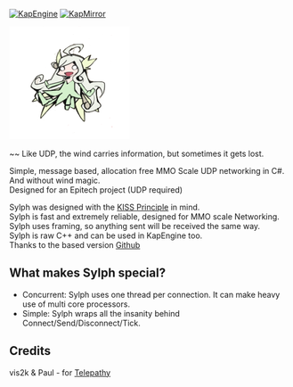 [![KapEngine](https://img.shields.io/badge/KapEngine-brightgreen.svg)](https://github.com/benji-35/KapEngine/)
[![KapMirror](https://img.shields.io/badge/KapMirror-brightgreen.svg)](https://github.com/Chaika9/KapMirror/)

<img src="Images/Sylph.png" title="Sylph"/>

~~ Like UDP, the wind carries information, but sometimes it gets lost.

Simple, message based, allocation free MMO Scale UDP networking in C#. And without wind magic.
<br>Designed for an Epitech project (UDP required)

Sylph was designed with the [KISS Principle](https://en.wikipedia.org/wiki/KISS_principle) in mind.
<br>Sylph is fast and extremely reliable, designed for MMO scale Networking.
<br>Sylph uses framing, so anything sent will be received the same way.
<br>Sylph is raw C++ and can be used in KapEngine too.
<br>Thanks to the based version [Github](https://github.com/vis2k/Telepathy)

## What makes Sylph special?

- Concurrent: Sylph uses one thread per connection. It can make heavy use of multi core processors.
- Simple: Sylph wraps all the insanity behind Connect/Send/Disconnect/Tick.

## Credits
vis2k & Paul - for [Telepathy](https://github.com/vis2k/Telepathy)
